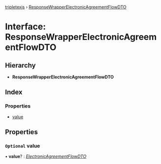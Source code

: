 [tripletexjs](../README.md) › [ResponseWrapperElectronicAgreementFlowDTO](responsewrapperelectronicagreementflowdto.md)

# Interface: ResponseWrapperElectronicAgreementFlowDTO

## Hierarchy

* **ResponseWrapperElectronicAgreementFlowDTO**

## Index

### Properties

* [value](responsewrapperelectronicagreementflowdto.md#optional-value)

## Properties

### `Optional` value

• **value**? : *[ElectronicAgreementFlowDTO](electronicagreementflowdto.md)*
